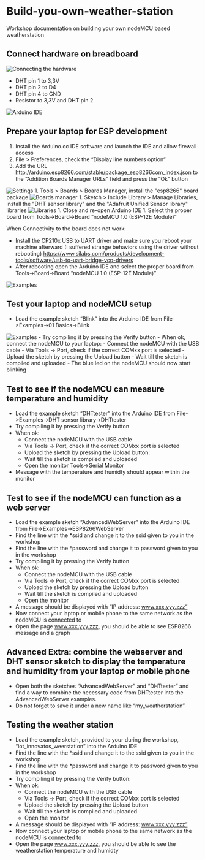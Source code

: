 # Build-you-own-weather-station
Workshop documentation on building your own nodeMCU based weatherstation

## Connect hardware on breadboard

<img src="https://github.com/bokse001/Build-you-own-weather-station/blob/master/images/nodemcu%20weatherstation_bb.jpg" alt="Connecting the hardware">

- DHT pin 1 to 3,3V
- DHT pin 2 to D4
- DHT pin 4 to GND
- Resistor to 3,3V and DHT pin 2

<img src="https://github.com/bokse001/Build-you-own-weather-station/blob/master/images/IDE.png" alt="Arduino IDE">
 
## Prepare your laptop for ESP development
1. Install the Arduino.cc IDE software and launch the IDE and allow firewall access
1. File > Preferences, check the “Display line numbers option“
1. Add the URL http://arduino.esp8266.com/stable/package_esp8266com_index.json to the “Addition Boards Manager URLs” field and press the “Ok” button
<img src="https://github.com/bokse001/Build-you-own-weather-station/blob/master/images/settings.png" alt="Settings">
1. Tools > Boards > Boards Manager, install the "esp8266" board package
<img src="https://github.com/bokse001/Build-you-own-weather-station/blob/master/images/boards.png" alt="Boards manager">
1. Sketch > Include Library > Manage Libraries, install the "DHT sensor library" and the "Adafruit Unified Sensor library" libraries
<img src="https://github.com/bokse001/Build-you-own-weather-station/blob/master/images/libraries.png" alt="Libraries">
1. Close and re-open Arduino IDE
1. Select the proper board from Tools->Board->Board ”nodeMCU 1.0 (ESP-12E Module)”

When Connectivity to the board does not work:
- Install the CP210x USB to UART driver and make sure you reboot your machine afterward (I suffered strange behaviors using the driver without rebooting) https://www.silabs.com/products/development-tools/software/usb-to-uart-bridge-vcp-drivers
- After rebooting open the Arduino IDE and select the proper board from Tools->Board->Board ”nodeMCU 1.0 (ESP-12E Module)”
<img src="https://github.com/bokse001/Build-you-own-weather-station/blob/master/images/examples.png" alt="Examples">


## Test your laptop and nodeMCU setup
- Load the example sketch “Blink” into the Arduino IDE from File->Examples->01 Basics->Blink
<img src="https://github.com/bokse001/Build-you-own-weather-station/blob/master/images/blink.png" alt="Examples">
- Try compiling it by pressing the Verify button
- When ok, connect the nodeMCU to your laptop:
	- 	Connect the nodeMCU with the USB cable
	- 	Via Tools -> Port, check if the correct COMxx port is selected
	- 	Upload the sketch by pressing the Upload button
	- 	Wait till the sketch is compiled and uploaded
- The blue led on the nodeMCU should now start blinking



## Test to see if the nodeMCU can measure temperature and humidity
- Load the example sketch “DHTtester” into the Arduino IDE from File->Examples->DHT sensor library->DHTtester
- Try compiling it by pressing the Verify button
- When ok:
	- 	Connect the nodeMCU with the USB cable
	- 	Via Tools -> Port, check if the correct COMxx port is selected
	- 	Upload the sketch by pressing the Upload button: 
	- 	Wait till the sketch is compiled and uploaded
	- 	Open the monitor Tools->Serial Monitor
- Message with the temperature and humidty should appear within the monitor


## Test to see if the nodeMCU can function as a web server
- Load the example sketch “AdvancedWebServer” into the Arduino IDE from File->Examples->ESP8266WebServer
- Find the line with the *ssid and change it to the ssid given to you in the workshop
- Find the line with the *password and change it to password given to you in the workshop
- Try compiling it by pressing the Verify button 
- When ok:
	- 	Connect the nodeMCU with the USB cable
	- 	Via Tools -> Port, check if the correct COMxx port is selected
	- 	Upload the sketch by pressing the Upload button 
	- 	Wait till the sketch is compiled and uploaded
	- 	Open the monitor
- A message should be displayed with “IP address: www.xxx.yyy.zzz”
- Now connect your laptop or mobile phone to the same network as the nodeMCU is connected to
- Open the page www.xxx.yyy.zzz, you should be able to see ESP8266 message and a graph


## Advanced Extra: combine the webserver and DHT sensor sketch to display the temperature and humidity from your laptop or mobile phone
- Open both the sketches “AdvancedWebServer” and “DHTtester” and find a way to combine the necessary code from DHTtester into the AdvancedWebServer examples.
- Do not forget to save it under a new name like “my_weatherstation”


## Testing the weather station
- Load the example sketch, provided to your during the workshop, “iot_innovatos_weerstation” into the Arduino IDE
- Find the line with the *ssid and change it to the ssid given to you in the workshop
- Find the line with the *password and change it to password given to you in the workshop
- Try compiling it by pressing the Verify button: 
- When ok:
	- 	Connect the nodeMCU with the USB cable
	- 	Via Tools -> Port, check if the correct COMxx port is selected
	- 	Upload the sketch by pressing the Upload button 
	- 	Wait till the sketch is compiled and uploaded
	- 	Open the monitor
- A message should be displayed with “IP address: www.xxx.yyy.zzz”
- Now connect your laptop or mobile phone to the same network as the nodeMCU is connected to
- Open the page www.xxx.yyy.zzz, you should be able to see the weatherstation temperature and humidty


